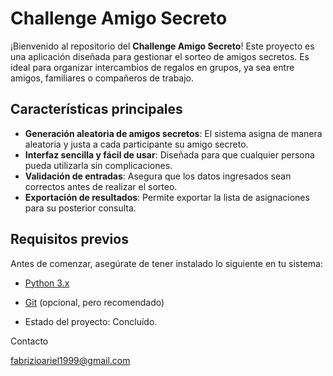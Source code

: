 # Challenge Amigo Secreto

¡Bienvenido al repositorio del **Challenge Amigo Secreto**! Este proyecto es una aplicación diseñada para gestionar el sorteo de amigos secretos. Es ideal para organizar intercambios de regalos en grupos, ya sea entre amigos, familiares o compañeros de trabajo.

## Características principales

- **Generación aleatoria de amigos secretos**: El sistema asigna de manera aleatoria y justa a cada participante su amigo secreto.
- **Interfaz sencilla y fácil de usar**: Diseñada para que cualquier persona pueda utilizarla sin complicaciones.
- **Validación de entradas**: Asegura que los datos ingresados sean correctos antes de realizar el sorteo.
- **Exportación de resultados**: Permite exportar la lista de asignaciones para su posterior consulta.

## Requisitos previos

Antes de comenzar, asegúrate de tener instalado lo siguiente en tu sistema:

- [Python 3.x](https://www.python.org/downloads/)
- [Git](https://git-scm.com/downloads) (opcional, pero recomendado)

- Estado del proyecto: Concluído.

Contacto

fabrizioariel1999@gmail.com
